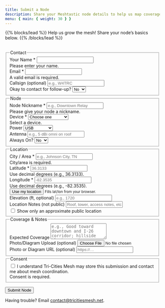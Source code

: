 ```yaml
---
title: Submit a Node
description: Share your Meshtastic node details to help us map coverage.
menu: { main: { weight: 30 } }
---
```


{{% blocks/lead %}}
Help us grow the mesh! Share your node’s basics below.
{{% /blocks/lead %}}

</br>

<div style="max-width:900px; margin:0 auto;">
<form name="submit-node" method="POST" enctype="multipart/form-data" action="/api/submit-node" class="needs-validation" novalidate>


  <!-- Honeypot -->
  <div style="position:absolute; left:-5000px" aria-hidden="true">
    <label>Leave this field empty</label>
    <input type="text" name="company" tabindex="-1" autocomplete="off">
  </div>

  <!-- Contact -->
  <fieldset class="mb-4">
    <legend class="h5">Contact</legend>
    <div class="row">
      <div class="col-md-6 mb-3">
        <label class="form-label">Your Name *</label>
        <input type="text" class="form-control" name="contact_name" required>
        <div class="invalid-feedback">Please enter your name.</div>
      </div>
      <div class="col-md-6 mb-3">
        <label class="form-label">Email *</label>
        <input type="email" class="form-control" name="contact_email" required>
        <div class="invalid-feedback">A valid email is required.</div>
      </div>
      <div class="col-md-6 mb-3">
        <label class="form-label">Callsign (optional)</label>
        <input type="text" class="form-control" name="callsign" placeholder="e.g., W4TRC">
      </div>
      <div class="col-md-6 mb-3">
        <label class="form-label">Okay to contact for follow-up?</label>
        <select class="form-select" name="ok_to_contact">
          <option value="yes">Yes</option>
          <option value="no" selected>No</option>
        </select>
      </div>
    </div>
  </fieldset>

  <!-- Node -->
  <fieldset class="mb-4">
    <legend class="h5">Node</legend>
    <div class="row">
      <div class="col-md-6 mb-3">
        <label class="form-label">Node Nickname *</label>
        <input type="text" class="form-control" name="node_name" required placeholder="e.g., Downtown Relay">
        <div class="invalid-feedback">Please give your node a nickname.</div>
      </div>
      <div class="col-md-6 mb-3">
        <label class="form-label">Device *</label>
        <select class="form-select" name="device" required>
          <option value="" disabled selected>Choose one</option>
          <option>LilyGO T-Echo</option>
          <option>LilyGO T-Beam</option>
          <option>Heltec V3</option>
          <option>RAK Module / DIY</option>
          <option>Other</option>
        </select>
        <div class="invalid-feedback">Select a device.</div>
      </div>
      <div class="col-md-6 mb-3">
        <label class="form-label">Power</label>
        <select class="form-select" name="power">
          <option>USB</option>
          <option>Battery</option>
          <option>Solar</option>
          <option>Mixed/Other</option>
        </select>
      </div>
      <div class="col-md-6 mb-3">
        <label class="form-label">Antenna</label>
        <input type="text" class="form-control" name="antenna" placeholder="e.g., 5 dBi omni on roof">
      </div>
      <div class="col-md-6 mb-3">
        <label class="form-label">Always On?</label>
        <select class="form-select" name="always_on">
          <option>Yes</option>
          <option selected>No</option>
        </select>
      </div>
    </div>
  </fieldset>

  <!-- Location -->
  <fieldset class="mb-4">
    <legend class="h5">Location</legend>
    <div class="row">
      <div class="col-md-6 mb-3">
        <label class="form-label">City / Area *</label>
        <input type="text" class="form-control" name="city" required placeholder="e.g., Johnson City, TN">
        <div class="invalid-feedback">City/area is required.</div>
      </div>
      <div class="col-md-3 mb-3">
        <label class="form-label">Latitude *</label>
        <input type="text" class="form-control" name="lat" required pattern="^-?\\d{1,2}\\.\\d+$" placeholder="36.3133">
        <div class="invalid-feedback">Use decimal degrees (e.g., 36.3133).</div>
      </div>
      <div class="col-md-3 mb-3">
        <label class="form-label">Longitude *</label>
        <input type="text" class="form-control" name="lon" required pattern="^-?\\d{1,3}\\.\\d+$" placeholder="-82.3535">
        <div class="invalid-feedback">Use decimal degrees (e.g., -82.3535).</div>
      </div>
      <div class="col-md-6 mb-3">
        <button type="button" class="btn btn-secondary" id="useLocation">Use my location</button>
        <small class="ms-2 text-muted">Fills lat/lon from your browser.</small>
      </div>
      <div class="col-md-6 mb-3">
        <label class="form-label">Elevation (ft, optional)</label>
        <input type="number" class="form-control" name="elevation_ft" min="0" step="1" placeholder="e.g., 1720">
      </div>
      <div class="col-12 mb-3">
        <label class="form-label">Location Notes (not public)</label>
        <input type="text" class="form-control" name="location_notes" placeholder="Roof, tower, access notes, etc.">
      </div>
      <div class="col-12 mb-1 form-check">
        <input class="form-check-input" type="checkbox" value="yes" id="approxPublic" name="show_as_approx">
        <label class="form-check-label" for="approxPublic">Show only an approximate public location</label>
      </div>
    </div>
  </fieldset>

  <!-- Coverage / Notes -->
  <fieldset class="mb-4">
    <legend class="h5">Coverage & Notes</legend>
    <div class="mb-3">
      <label class="form-label">Expected Coverage</label>
      <textarea class="form-control" name="coverage" rows="3"
        placeholder="e.g., Good toward downtown and I-26 corridor; hillside blocks north."></textarea>
    </div>
    <div class="mb-3">
      <label class="form-label">Photo/Diagram Upload (optional)</label>
      <input type="file" class="form-control" name="attachment" accept="image/*,.pdf">
    </div>
    <div class="mb-3">
      <label class="form-label">Photo or Diagram URL (optional)</label>
      <input type="url" class="form-control" name="photo_url" placeholder="https://…">
    </div>
  </fieldset>

  <!-- Consent -->
  <fieldset class="mb-4">
    <legend class="h5">Consent</legend>
    <div class="form-check mb-2">
      <input class="form-check-input" type="checkbox" value="yes" id="consent" name="consent" required>
      <label class="form-check-label" for="consent">
        I understand Tri-Cities Mesh may store this submission and contact me about mesh coordination.
      </label>
      <div class="invalid-feedback">Consent is required.</div>
    </div>
  </fieldset>

  <button type="submit" class="btn btn-primary">Submit Node</button>
  <p class="text-muted mt-3">
    Having trouble? Email <a href="mailto:contact@tricitiesmesh.net">contact@tricitiesmesh.net</a>.
  </p>
</form>
</div>

<script>
  // Bootstrap-style validation
  (function () {
    const form = document.querySelector('form.needs-validation');
    form.addEventListener('submit', function (e) {
      if (!form.checkValidity()) { e.preventDefault(); e.stopPropagation(); }
      form.classList.add('was-validated');
    }, false);
  })();

  // Geolocation helper
  document.getElementById('useLocation')?.addEventListener('click', () => {
    if (!navigator.geolocation) { alert('Geolocation not supported.'); return; }
    navigator.geolocation.getCurrentPosition(
      (pos) => {
        const { latitude, longitude } = pos.coords;
        document.querySelector('[name="lat"]').value = latitude.toFixed(6);
        document.querySelector('[name="lon"]').value = longitude.toFixed(6);
      },
      (err) => alert('Could not get your location: ' + err.message),
      { enableHighAccuracy: true, timeout: 10000, maximumAge: 0 }
    );
  });
</script>
